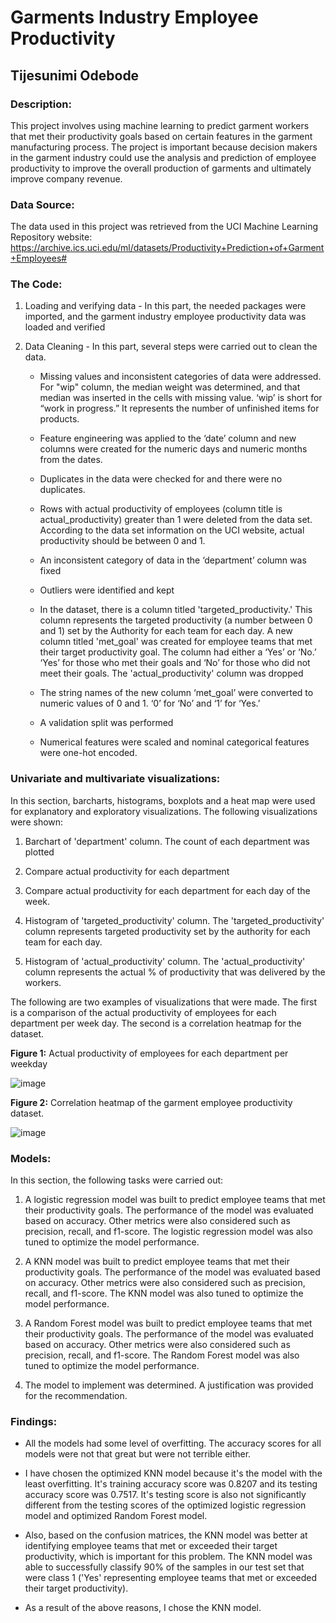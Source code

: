 # Garments Industry Employee Productivity

## Tijesunimi Odebode

### Description:

This project involves using machine learning to predict garment workers that met their productivity goals based on certain features in the garment manufacturing process. The project is important because decision makers in the garment industry could use the analysis and prediction of employee productivity to improve the overall production of garments and ultimately improve company revenue.

### Data Source:

The data used in this project was retrieved from the UCI Machine Learning Repository website: https://archive.ics.uci.edu/ml/datasets/Productivity+Prediction+of+Garment+Employees#

### The Code:

1. Loading and verifying data - In this part, the needed packages were imported, and the garment industry employee productivity data was loaded and verified

2. Data Cleaning - In this part, several steps were carried out to clean the data. 

   * Missing values and inconsistent categories of data were addressed. For "wip" column, the median weight was determined, and that median was inserted in the cells with missing value. ‘wip’ is short for “work in progress.” It represents the number of unfinished items for products.

   * Feature engineering was applied to the ‘date’ column and new columns were created for the numeric days and numeric months from the dates.

   * Duplicates in the data were checked for and there were no duplicates. 

   * Rows with actual productivity of employees (column title is actual_productivity) greater than 1 were deleted from the data set. According to the data set information on the UCI website, actual productivity should be between 0 and 1.

   * An inconsistent category of data in the ‘department’ column was fixed

   * Outliers were identified and kept

   * In the dataset, there is a column titled 'targeted_productivity.' This column represents the targeted productivity (a number between 0 and 1) set by the Authority for each team for each day. A new column titled 'met_goal' was created for employee teams that met their target productivity goal. The column had either a ‘Yes’ or ‘No.’ ‘Yes’ for those who met their goals and ‘No’ for those who did not meet their goals. The 'actual_productivity' column was dropped

   * The string names of the new column ‘met_goal’ were converted to numeric values of 0 and 1. ‘0’ for ‘No’ and ‘1’ for ‘Yes.’

   * A validation split was performed

   * Numerical features were scaled and nominal categorical features were one-hot encoded.

### Univariate and multivariate visualizations:

In this section, barcharts, histograms, boxplots and a heat map were used for explanatory and exploratory visualizations. The following visualizations were shown:

1. Barchart of 'department' column. The count of each department was plotted

2. Compare actual productivity for each department

3. Compare actual productivity for each department for each day of the week.

4. Histogram of 'targeted_productivity' column. The 'targeted_productivity' column represents targeted productivity set by the authority for each team for each day.

5. Histogram of 'actual_productivity' column. The 'actual_productivity' column represents the actual % of productivity that was delivered by the workers.

The following are two examples of visualizations that were made. The first is a comparison of the actual productivity of employees for each department per week day. The second is a correlation heatmap for the dataset.

**Figure 1:** Actual productivity of employees for each department per weekday

![image](https://user-images.githubusercontent.com/97941938/162676304-ebba09c0-1fd6-4448-b948-f9451a651997.png)

**Figure 2:** Correlation heatmap of the garment employee productivity dataset.

![image](https://user-images.githubusercontent.com/97941938/162676415-8c78dc69-8772-46f8-91e8-348f0bbf49ee.png)

### Models:

In this section, the following tasks were carried out:

1. A logistic regression model was built to predict employee teams that met their productivity goals. The performance of the model was evaluated based on accuracy. Other metrics were also considered such as precision, recall, and f1-score. The logistic regression model was also tuned to optimize the model performance.

2. A KNN model was built to predict employee teams that met their productivity goals. The performance of the model was evaluated based on accuracy. Other metrics were also considered such as precision, recall, and f1-score. The KNN model was also tuned to optimize the model performance.

3. A Random Forest model was built to predict employee teams that met their productivity goals. The performance of the model was evaluated based on accuracy. Other metrics were also considered such as precision, recall, and f1-score. The Random Forest model was also tuned to optimize the model performance.

4. The model to implement was determined. A justification was provided for the recommendation.

### Findings:

- All the models had some level of overfitting. The accuracy scores for all models were not that great but were not terrible either.

- I have chosen the optimized KNN model because it's the model with the least overfitting. It's training accuracy score was 0.8207 and its testing accuracy score was 0.7517. It's testing score is also not significantly different from the testing scores of the optimized logistic regression model and optimized Random Forest model.

- Also, based on the confusion matrices, the KNN model was better at identifying employee teams that met or exceeded their target productivity, which is important for this problem. The KNN model was able to successfully classify 90% of the samples in our test set that were class 1 ('Yes' representing employee teams that met or exceeded their target productivity).

- As a result of the above reasons, I chose the KNN model.
